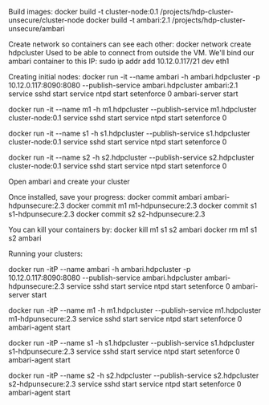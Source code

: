 Build images:
docker build -t cluster-node:0.1 /projects/hdp-cluster-unsecure/cluster-node
docker build -t ambari:2.1 /projects/hdp-cluster-unsecure/ambari

Create network so containers can see each other:
docker network create hdpcluster
Used to be able to connect from outside the VM. We'll bind our ambari container to this IP:
sudo ip addr add 10.12.0.117/21 dev eth1

Creating initial nodes:
docker run -it --name ambari -h ambari.hdpcluster -p 10.12.0.117:8090:8080 --publish-service ambari.hdpcluster ambari:2.1
service sshd start
service ntpd start
setenforce 0
ambari-server start

docker run -it --name m1 -h m1.hdpcluster --publish-service m1.hdpcluster cluster-node:0.1
service sshd start
service ntpd start
setenforce 0

docker run -it --name s1 -h s1.hdpcluster --publish-service s1.hdpcluster cluster-node:0.1
service sshd start
service ntpd start
setenforce 0

docker run -it --name s2 -h s2.hdpcluster --publish-service s2.hdpcluster cluster-node:0.1
service sshd start
service ntpd start
setenforce 0

Open ambari and create your cluster

Once installed, save your progress:
docker commit ambari ambari-hdpunsecure:2.3
docker commit m1 m1-hdpunsecure:2.3
docker commit s1 s1-hdpunsecure:2.3
docker commit s2 s2-hdpunsecure:2.3

You can kill your containers by:
docker kill m1 s1 s2 ambari
docker rm m1 s1 s2 ambari

Running your clusters:

docker run -itP --name ambari -h ambari.hdpcluster -p 10.12.0.117:8090:8080 --publish-service ambari.hdpcluster ambari-hdpunsecure:2.3
service sshd start
service ntpd start
setenforce 0
ambari-server start

docker run -itP --name m1 -h m1.hdpcluster --publish-service m1.hdpcluster m1-hdpunsecure:2.3
service sshd start
service ntpd start
setenforce 0
ambari-agent start

docker run -itP --name s1 -h s1.hdpcluster --publish-service s1.hdpcluster s1-hdpunsecure:2.3
service sshd start
service ntpd start
setenforce 0
ambari-agent start

docker run -itP --name s2 -h s2.hdpcluster --publish-service s2.hdpcluster s2-hdpunsecure:2.3
service sshd start
service ntpd start
setenforce 0
ambari-agent start
